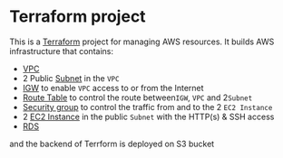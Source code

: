 # Terraform project
This is a [Terraform](https://www.terraform.io/) project for managing AWS resources. 
It builds AWS infrastructure that contains:
* [VPC](https://docs.aws.amazon.com/vpc/latest/userguide/what-is-amazon-vpc.html)
* 2 Public [Subnet](https://docs.aws.amazon.com/vpc/latest/userguide/working-with-vpcs.html#AddaSubnet) in the `VPC`
* [IGW](https://docs.aws.amazon.com/vpc/latest/userguide/VPC_Internet_Gateway.html) to enable `VPC` access to or from the Internet
* [Route Table](https://docs.aws.amazon.com/vpc/latest/userguide/VPC_Route_Tables.html) to control the route between`IGW`, `VPC` and 2`Subnet`
* [Security group](https://docs.aws.amazon.com/vpc/latest/userguide/VPC_SecurityGroups.html) to control the traffic from and to the 2 `EC2 Instance`
* 2 [EC2 Instance](https://docs.aws.amazon.com/AWSEC2/latest/UserGuide/concepts.html) in the public `Subnet` with the HTTP(s) & SSH access
* [RDS](https://docs.aws.amazon.com/AmazonRDS/latest/UserGuide/Welcome.html) 

and the backend of Terrform is deployed on S3 bucket
